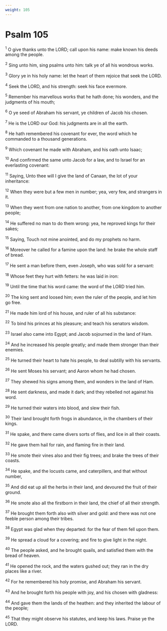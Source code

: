 ```yaml
---
weight: 105
---
```


# Psalm 105

<sup>1</sup> O give thanks unto the LORD; call upon his name: make known his deeds among the people. 

<sup>2</sup> Sing unto him, sing psalms unto him: talk ye of all his wondrous works. 

<sup>3</sup> Glory ye in his holy name: let the heart of them rejoice that seek the LORD. 

<sup>4</sup> Seek the LORD, and his strength: seek his face evermore. 

<sup>5</sup> Remember his marvellous works that he hath done; his wonders, and the judgments of his mouth; 

<sup>6</sup> O ye seed of Abraham his servant, ye children of Jacob his chosen. 

<sup>7</sup> He is the LORD our God: his judgments are in all the earth. 

<sup>8</sup> He hath remembered his covenant for ever, the word which he commanded to a thousand generations. 

<sup>9</sup> Which covenant he made with Abraham, and his oath unto Isaac; 

<sup>10</sup> And confirmed the same unto Jacob for a law, and to Israel for an everlasting covenant: 

<sup>11</sup> Saying, Unto thee will I give the land of Canaan, the lot of your inheritance: 

<sup>12</sup> When they were but a few men in number; yea, very few, and strangers in it. 

<sup>13</sup> When they went from one nation to another, from one kingdom to another people; 

<sup>14</sup> He suffered no man to do them wrong: yea, he reproved kings for their sakes; 

<sup>15</sup> Saying, Touch not mine anointed, and do my prophets no harm. 

<sup>16</sup> Moreover he called for a famine upon the land: he brake the whole staff of bread. 

<sup>17</sup> He sent a man before them, even Joseph, who was sold for a servant: 

<sup>18</sup> Whose feet they hurt with fetters: he was laid in iron: 

<sup>19</sup> Until the time that his word came: the word of the LORD tried him. 

<sup>20</sup> The king sent and loosed him; even the ruler of the people, and let him go free. 

<sup>21</sup> He made him lord of his house, and ruler of all his substance: 

<sup>22</sup> To bind his princes at his pleasure; and teach his senators wisdom. 

<sup>23</sup> Israel also came into Egypt; and Jacob sojourned in the land of Ham. 

<sup>24</sup> And he increased his people greatly; and made them stronger than their enemies. 

<sup>25</sup> He turned their heart to hate his people, to deal subtilly with his servants. 

<sup>26</sup> He sent Moses his servant; and Aaron whom he had chosen. 

<sup>27</sup> They shewed his signs among them, and wonders in the land of Ham. 

<sup>28</sup> He sent darkness, and made it dark; and they rebelled not against his word. 

<sup>29</sup> He turned their waters into blood, and slew their fish. 

<sup>30</sup> Their land brought forth frogs in abundance, in the chambers of their kings. 

<sup>31</sup> He spake, and there came divers sorts of flies, and lice in all their coasts. 

<sup>32</sup> He gave them hail for rain, and flaming fire in their land. 

<sup>33</sup> He smote their vines also and their fig trees; and brake the trees of their coasts. 

<sup>34</sup> He spake, and the locusts came, and caterpillers, and that without number, 

<sup>35</sup> And did eat up all the herbs in their land, and devoured the fruit of their ground. 

<sup>36</sup> He smote also all the firstborn in their land, the chief of all their strength. 

<sup>37</sup> He brought them forth also with silver and gold: and there was not one feeble person among their tribes. 

<sup>38</sup> Egypt was glad when they departed: for the fear of them fell upon them. 

<sup>39</sup> He spread a cloud for a covering; and fire to give light in the night. 

<sup>40</sup> The people asked, and he brought quails, and satisfied them with the bread of heaven. 

<sup>41</sup> He opened the rock, and the waters gushed out; they ran in the dry places like a river. 

<sup>42</sup> For he remembered his holy promise, and Abraham his servant. 

<sup>43</sup> And he brought forth his people with joy, and his chosen with gladness: 

<sup>44</sup> And gave them the lands of the heathen: and they inherited the labour of the people; 

<sup>45</sup> That they might observe his statutes, and keep his laws. Praise ye the LORD. 


